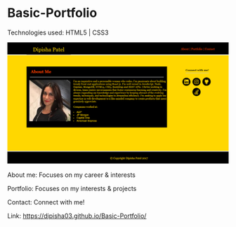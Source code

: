 # Basic-Portfolio 

Technologies used: HTML5 | CSS3 

![Alt text](https://raw.githubusercontent.com/dipisha03/Basic-Portfolio/master/assets/images/portfolio.png "portfolio")

About me: 
Focuses on my career & interests 

Portfolio: 
Focuses on my interests & projects 

Contact: 
Connect with me!

Link:
https://dipisha03.github.io/Basic-Portfolio/
